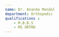 ```yaml
---
name: Dr. Ananda Mondal
department: Orthopedic
qualifications :
    - M.B.B.S
    - MS ORTHO
---
```

